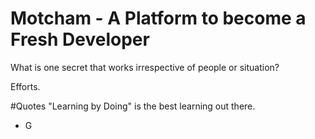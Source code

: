 # Motcham - A Platform to become a Fresh Developer
What is one secret that works irrespective of people or situation?

Efforts.

#Quotes
"Learning by Doing" is the best learning out there.

- G